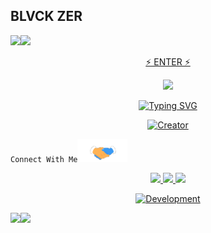 ## BLVCK ZER
   <a><img src='https://i.imgur.com/LyHic3i.gif'/></a><a><img src='https://i.imgur.com/LyHic3i.gif'/></a>
<p align="center"> 
<u>⚡ ENTER ⚡</u>
</p>
<p align="center">
<img src="https://api.shannmoderz.xyz/server/file/JhnZNPg59LpUxYf.jpg"/>       
<p align="center">
  <a href="https://git.io/typing-svg"><img src="https://readme-typing-svg.demolab.com?font=EB+Garamond&weight=800&size=28&duration=4000&pause=1000&random=false&width=435&lines=+•★⃝BLVCK ZER-++BOT;+++;+DATE+%2F8%2F2024." alt="Typing SVG" /></a>
 </p>
<p align="center">
<a href="#"><img title="Creator" src="https://img.shields.io/badge/Creator-DAVID_CYRIL-red.svg?style=for-the-badge&logo=github"></a>
</p



## ```Connect With Me```<img src="https://github.com/0xAbdulKhalid/0xAbdulKhalid/raw/main/assets/mdImages/handshake.gif" width ="80"></h1> 
 <br> 
<p align="center">
<a href="https://wa.me/2349066528353"><img src="https://img.shields.io/badge/Contact David-25D366?style=for-the-badge&logo=whatsapp&logoColor=white" />
<a href="https://whatsapp.com/channel/0029VaeRru3ADTOEKPCPom0L"><img src="https://img.shields.io/badge/Join Official Channel-25D366?style=for-the-badge&logo=whatsapp&logoColor=white" />
<a href="https://t.me/deecee_x"><img src="https://img.shields.io/badge/Telegram-0088cc?style=for-the-badge&logo=telegram&logoColor=white" /><br>
<p align="center">
<img alt="Development" width="250" src="https://i.giphy.com/media/v1.Y2lkPTc5MGI3NjExcDRjZmk0eWJvbW4wamhhN3c2OWJmdTV5OWs0czZoaG1yam5xbXEwaSZlcD12MV9pbnRlcm5hbF9naWZfYnlfaWQmY3Q9Zw/6kna1cMz5KbImv6rkq/giphy-downsized-large.gif" /> </p>
<a><img src='https://imgur.com/a/gFeldXp'/></a><a><img src='https://imgur.com/a/gFeldXp'/></a>

